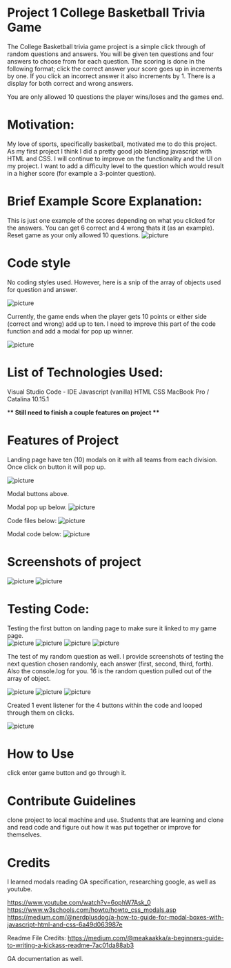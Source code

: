 # Project 1 College Basketball Trivia Game

The College Basketball trivia game project is a simple click through of random questions and answers. You will be given ten questions and four answers to choose from for each question. The scoring is done in the following format; click the correct answer your score goes up in increments by one. If you click an incorrect answer it also increments by 1. There is a display for both correct and wrong answers.

You are only allowed 10 questions the player wins/loses and the games end.

# Motivation:

My love of sports, specifically basketball, motivated me to do this project. As my first project I think I did a pretty good job blending javascript with HTML and CSS. I will continue to improve on the functionality and the UI on my project. I want to add a difficulty level to the question which would result in a higher score (for example a 3-pointer question).

# Brief Example Score Explanation:

This is just one example of the scores depending on what you clicked for the answers. You can get 6 correct and 4 wrong thats it (as an example). Reset game as your only allowed 10 questions.
![picture](images/readMe/numbers.png)

# Code style

No coding styles used. However, here is a snip of the array of objects used for question and answer.

![picture](images/readMe/arrayShot.png)

Currently, the game ends when the player gets 10 points or either side (correct and wrong) add up to ten. I need to improve this part of the code function and add a modal for pop up winner.

![picture](images/readMe/funct.png)

# List of Technologies Used:

Visual Studio Code - IDE
Javascript (vanilla)
HTML
CSS
MacBook Pro / Catalina 10.15.1

\***\* Still need to finish a couple features on project \*\***

# Features of Project

Landing page have ten (10) modals on it with all teams from each division. Once click on button it will pop up.

![picture](images/readMe/modalBtn.png)

Modal buttons above.

Modal pop up below.
![picture](images/readMe/modalPopUP.png)

Code files below:
![picture](images/readMe/files.png)

Modal code below:
![picture](images/readMe/modalCode.png)

# Screenshots of project

![picture](images/readMe/landingPage.png)
![picture](images/readMe/gamePage.png)

# Testing Code:

Testing the first button on landing page to make sure it linked to my game page.  
![picture](images/readMe/btnTest.png)
![picture](images/readMe/btnTestDynamic.png)
![picture](images/readMe/btnTestLink.png)
![picture](images/readMe/btnDynBuild.png)

The test of my random question as well. I provide screenshots of testing the next question chosen randomly, each answer (first, second, third, forth). Also the console.log for you. 16 is the random question pulled out of the array of object.

![picture](images/readMe/randomArry.png)
![picture](images/readMe/randomTest.png)
![picture](images/readMe/randomAsnser.png)

Created 1 event listener for the 4 buttons within the code and looped through them on clicks.

![picture](images/readMe/eventListener.png)

# How to Use

click enter game button and go through it.

# Contribute Guidelines

clone project to local machine and use. Students that are learning and clone and read code and figure out how it was put together or improve for themselves.

# Credits

I learned modals reading GA specification, researching google, as well as youtube.

https://www.youtube.com/watch?v=6ophW7Ask_0
https://www.w3schools.com/howto/howto_css_modals.asp
https://medium.com/@nerdplusdog/a-how-to-guide-for-modal-boxes-with-javascript-html-and-css-6a49d063987e

Readme File Credits:
https://medium.com/@meakaakka/a-beginners-guide-to-writing-a-kickass-readme-7ac01da88ab3

GA documentation as well.
